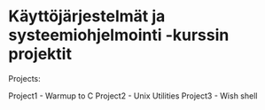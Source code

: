 # Käyttöjärjestelmät ja systeemiohjelmointi -kurssin projektit

Projects:

Project1 - Warmup to C
Project2 - Unix Utilities
Project3 - Wish shell

